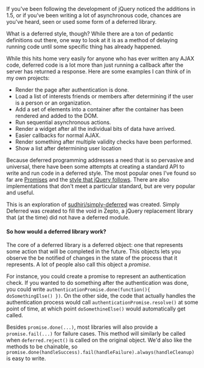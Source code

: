 If you've been following the development of jQuery noticed the additions in 1.5, or if you've been writing a lot of asynchronous code, chances are you've heard, seen or used some form of a deferred library. 

What is a deferred style, though? While there are a ton of pedantic definitions out there, one way to look at it is as a method of delaying running code until some specific thing has already happened.

While this hits home very easily for anyone who has ever written any AJAX code, deferred code is a lot more than just running a callback after the server has returned a response. Here are some examples I can think of in my own projects:

* Render the page after authentication is done.
* Load a list of interests friends or members after determining if the user is a person or an organization.
* Add a set of elements into a container after the container has been rendered and added to the DOM.
* Run sequential asynchronous actions.
* Render a widget after all the individual bits of data have arrived.
* Easier callbacks for normal AJAX.
* Render something after multiple validity checks have been performed.
* Show a list after determining user location

Because deferred programming addresses a need that is so pervasive and universal, there have been some attempts at creating a standard API to write and run code in a deferred style. The most popular ones I've found so far are [Promises](https://github.com/kriskowal/q) and the [style that jQuery follows](http://api.jquery.com/category/deferred-object/). There are also implementations that don't meet a particular standard, but are very popular and useful. 

This is an exploration of [sudhirj/simply-deferred](https://github.com/sudhirj/simply-deferred) was created. Simply Deferred was created to fill the void in Zepto, a jQuery replacement library that (at the time) did not have a deferred module.

#### So how would a deferred library work?

The core of a deferred library is a deferred object: one that represents some action that will be completed in the future. This objects lets you observe the be notified of changes in the state of the process that it represents. A lot of people also call this object a *promise*.

For instance, you could create a promise to represent an authentication check. If you wanted to do something after the authentication was done, you could write `authenticationPromise.done(function(){ doSomethingElse() })`. On the other side, the code that actually handles the authentication process would call `authenticationPromise.resolve()` at some point of time, at which point `doSomethineElse()` would automatically get called.

Besides `promise.done(...)`, most libraries will also provide a `promise.fail(...)` for failure cases. This method will similarly be called when `deferred.reject()` is called on the original object. We'd also like the methods to be chainable, so `promise.done(handleSuccess).fail(handleFailure).always(handleCleanup)` is easy to write.
